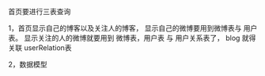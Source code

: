 首页要进行三表查询


1，首页显示自己的博客以及关注人的博客，
   显示自己的微博要用到微博表与 用户表。
   显示关注的人的微博就要用到 微博表，用户表 与 用户关系表了，
   blog 就得关联 userRelation表 

2，数据模型